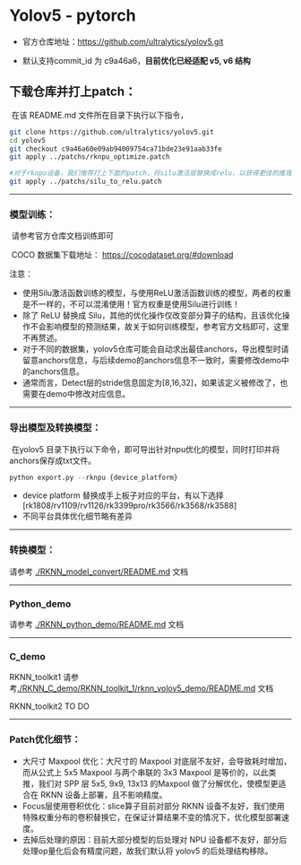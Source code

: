 # Yolov5 - pytorch

- 官方仓库地址：https://github.com/ultralytics/yolov5.git

- 默认支持commit_id 为 c9a46a6，**目前优化已经适配 v5, v6 结构**



## 下载仓库并打上patch：

​	在该 README.md 文件所在目录下执行以下指令，

```sh
git clone https://github.com/ultralytics/yolov5.git
cd yolov5
git checkout c9a46a60e09ab94009754ca71bde23e91aab33fe
git apply ../patchs/rknpu_optimize.patch

#对于rknpu设备，我们推荐打上下面的patch，将silu激活层替换成relu，以获得更佳的推理性能。请注意替换后权重需要重新训练！
git apply ../patchs/silu_to_relu.patch
```



---

### 模型训练：

​	请参考官方仓库文档训练即可

​	COCO 数据集下载地址： https://cocodataset.org/#download

注意：

- 使用Silu激活函数训练的模型，与使用ReLU激活函数训练的模型，两者的权重是不一样的，不可以混淆使用！官方权重是使用Silu进行训练！
- 除了 ReLU 替换成 Silu，其他的优化操作仅改变部分算子的结构，且该优化操作不会影响模型的预测结果，故关于如何训练模型，参考官方文档即可，这里不再赘述。
- 对于不同的数据集，yolov5仓库可能会自动求出最佳anchors，导出模型时请留意anchors信息，与后续demo的anchors信息不一致时，需要修改demo中的anchors信息。
- 通常而言，Detect层的stride信息固定为[8,16,32]，如果该定义被修改了，也需要在demo中修改对应信息。



---

### 导出模型及转换模型：

​	在yolov5 目录下执行以下命令，即可导出针对npu优化的模型，同时打印并将anchors保存成txt文件。

```python
python export.py --rknpu {device_platform}
```

- device platform 替换成手上板子对应的平台，有以下选择 [rk1808/rv1109/rv1126/rk3399pro/rk3566/rk3568/rk3588]
- 不同平台具体优化细节略有差异



---

### 转换模型：

请参考 [./RKNN_model_convert/README.md](./RKNN_model_convert/README.md) 文档



---

### Python_demo

请参考 [./RKNN_python_demo/README.md](./RKNN_python_demo/README.md) 文档




---

### C_demo

RKNN_toolkit1 请参考[./RKNN_C_demo/RKNN_toolkit_1/rknn_yolov5_demo/README.md](./RKNN_C_demo/RKNN_toolkit_1/rknn_yolov5_demo/README.md) 文档

RKNN_toolkit2 TO DO




---

### Patch优化细节：

- 大尺寸 Maxpool 优化：大尺寸的 Maxpool 对底层不友好，会导致耗时增加，而从公式上 5x5 Maxpool 与两个串联的 3x3 Maxpool 是等价的，以此类推，我们对 SPP 层 5x5, 9x9, 13x13 的Maxpool 做了分解优化，使模型更适合在 RKNN 设备上部署，且不影响精度。
- Focus层使用卷积优化：slice算子目前对部分 RKNN 设备不友好，我们使用特殊权重分布的卷积替换它，在保证计算结果不变的情况下，优化模型部署速度。
- 去掉后处理的原因：目前大部分模型的后处理对 NPU 设备都不友好，部分后处理op量化后会有精度问题，故我们默认将 yolov5 的后处理结构移除。

